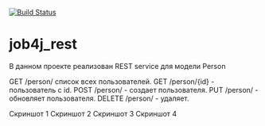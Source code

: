 [![Build Status](https://app.travis-ci.com/Azamat-Sult/job4j_rest.svg?branch=main)](https://app.travis-ci.com/Azamat-Sult/job4j_rest)
# job4j_rest

В данном проекте реализован REST service для модели Person

GET /person/ список всех пользователей.
GET /person/{id} - пользователь с id.
POST /person/ - создает пользователя.
PUT /person/ - обновляет пользователя.
DELETE /person/ - удаляет.

Скриншот 1
Скриншот 2
Скриншот 3
Скриншот 4